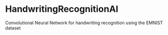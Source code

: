 # HandwritingRecognitionAI
Convolutional Neural Network for handwriting recognition using the EMNIST dataset
